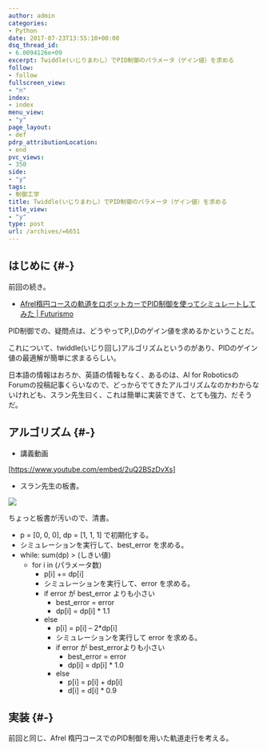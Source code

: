 ```yaml
---
author: admin
categories:
- Python
date: 2017-07-23T13:55:10+00:00
dsq_thread_id:
- 6.0094126e+09
excerpt: Twiddle(いじりまわし）でPID制御のパラメータ（ゲイン値）を求める
follow:
- follow
fullscreen_view:
- "n"
index:
- index
menu_view:
- "y"
page_layout:
- def
pdrp_attributionLocation:
- end
pvc_views:
- 350
side:
- "y"
tags:
- 制御工学
title: Twiddle(いじりまわし）でPID制御のパラメータ（ゲイン値）を求める
title_view:
- "y"
type: post
url: /archives/=6651
---
```


## はじめに {#-}

前回の続き。

  * [Afrel楕円コースの軌道をロボットカーでPID制御を使ってシミュレートしてみた | Futurismo][1]

PID制御での、疑問点は、どうやってP,I,Dのゲイン値を求めるかということだ。

これについて、twiddle(いじり回し)アルゴリズムというのがあり、PIDのゲイン値の最適解が簡単に求まるらしい。

日本語の情報はおろか、英語の情報もなく、あるのは、AI for Roboticsの Forumの投稿記事くらいなので、どっからでてきたアルゴリズムなのかわからないけれども、スラン先生曰く、これは簡単に実装できて、とても強力、だそうだ。

## アルゴリズム {#-}

  * 講義動画

[https://www.youtube.com/embed/2uQ2BSzDvXs]

  * スラン先生の板書。

![][2]

ちょっと板書が汚いので、清書。

  * p = [0, 0, 0], dp = [1, 1, 1] で初期化する。
  * シミュレーションを実行して、best_error を求める。
  * while: sum(dp) > (しきい値) 
      * for i in (パラメータ数) 
          * p[i] += dp[i]
          * シミュレーションを実行して、error を求める。
          * if error が best_error よりも小さい 
              * best_error = error
              * dp[i] = dp[i] * 1.1
          * else 
              * p[i] = p[i] &#8211; 2*dp[i]
              * シミュレーションを実行して error を求める。
              * if error が best_errorよりも小さい 
                  * best_error = error
                  * dp[i] = dp[i] * 1.0
              * else 
                  * p[i] = p[i] + dp[i]
                  * d[i] = d[i] * 0.9

## 実装 {#-}

前回と同じ、Afrel 楕円コースでのPID制御を用いた軌道走行を考える。

 [1]: https://futurismo.biz/archives/6637
 [2]: https://lh3.googleusercontent.com/SooU5EctRbquT9dv9Ei4hSGtRURu_-GhuukBNezh4Hfsz2RjymSF4AaZNV0sJrE7FAVLM6USP0iD9aKw9dVSrw2NJIlT133As7yyfJlcNy8yuIkgUZgA9JjVocSwT9ivVxencf_Q8r69H79Aeg3ErqZ-fSQyuHT-Jb91bTvxxy7gOYy2XyeAWfMxfxUqqwV0QVaE4q2yZ8gwQYBsYOuE7o1kXWBV0TWyNHP-BFKaGxNsOYk1Ln-sUVc0RfhZQQ4rADl_NuQxtrm_40KHegdVerbz4cpe0JbELoE64W53TKDx55nDrJMu8weSMvFUKmo9577MIf5xKvx5OhBzEc8mhROcie79GfZSHEt1zMcNqOXXAmcYXj6wwKGeW8DF3R90ipnkDhtkbqMuL17J7N9P5SlR6tWu-jwcqSIRz093prZCHo76gEhtHAXki_tiXzys6rOMwjfzp56Q_VmBW9-brOueMtibxXZJbUzLJmkjGkQYtVX3mGvxwUS4bQ_jfCUWwOuCQ3ud47_vcJrv5G_WZR1i6jLmS-L3qBGKXzz-D6JHdUfrtZIH4o3qy-jRsgPiCptg6306mkQY1rMVYirolFhFTZSmHm9aKcAB4tQ52WutcR6a30-L5Pyo=w791-h405-no
